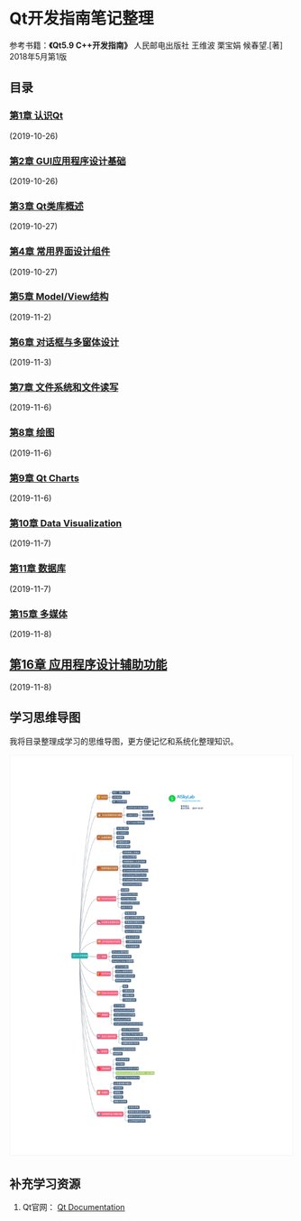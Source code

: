 # Qt开发指南笔记整理

参考书籍：**《Qt5.9 C++开发指南》** 人民邮电出版社    王维波 栗宝娟 候春望.[著] 2018年5月第1版

## 目录  

### [第1章 认识Qt](ch1.md)

(2019-10-26)

### [第2章 GUI应用程序设计基础](ch2.md)

(2019-10-26)

### [第3章  Qt类库概述](ch3.md)

(2019-10-27)

### [第4章  常用界面设计组件](ch4.md)

(2019-10-27)

### [第5章  Model/View结构](ch5.md)

(2019-11-2)

### [第6章 对话框与多窗体设计](ch6.md)

(2019-11-3)

### [第7章 文件系统和文件读写](ch7.md)

(2019-11-6)

### [第8章 绘图](ch8.md)

(2019-11-6)

### [第9章 Qt Charts](ch9.md)

(2019-11-6)

### [第10章 Data Visualization](ch10.md)

(2019-11-7)

### [第11章 数据库](ch11.md)

(2019-11-7)

### [第15章 多媒体](ch15.md)

(2019-11-8)

## [第16章 应用程序设计辅助功能](ch16.md)

(2019-11-8)

## 学习思维导图

我将目录整理成学习的思维导图，更方便记忆和系统化整理知识。

[![Qt学习思维导图](../../img/Qt/Qt_CppDevlopGuide.svg)](../../img/Qt/Qt_CppDevlopGuide.svg)

## 补充学习资源

1. Qt官网： [Qt Documentation](https://doc.qt.io/qt-5/index.html#)
